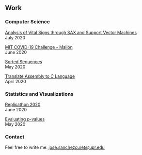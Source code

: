 ## Work

### Computer Science

[Analysis of Vital Signs through SAX and Support Vector Machines](./vs_sax_svm)<br />
July 2020

[MIT COVID-19 Challenge - Mallón](./mallon)<br />
June 2020

[Sorted Sequences](./sorted_sequences)<br />
May 2020

[Translate Assembly to C Language](./assembly_to_C)<br />
April 2020

[<hr style="height:0.5px;border-width:0;color:gray;background-color:gray">]:#

### Statistics and Visualizations
[Replicathon 2020](./replicathon_2020)<br />
June 2020

[Evaluating p-values](./pvals_eval)<br />
May 2020

### Contact

Feel free to write me: <a href="mailto:jose.sanchezcuret@upr.edu">jose.sanchezcuret@upr.edu</a>
